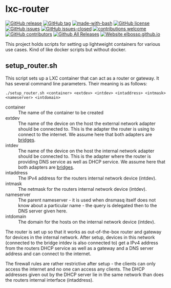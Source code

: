 # lxc-router

<!---
[![start with why](https://img.shields.io/badge/start%20with-why%3F-brightgreen.svg?style=flat)](http://www.ted.com/talks/simon_sinek_how_great_leaders_inspire_action)
--->
[![GitHub release](https://img.shields.io/github/release/elbosso/lxc-router/all.svg?maxAge=1)](https://GitHub.com/elbosso/lxc-router/releases/)
[![GitHub tag](https://img.shields.io/github/tag/elbosso/lxc-router.svg)](https://GitHub.com/elbosso/lxc-router/tags/)
[![made-with-bash](https://img.shields.io/badge/Made%20with-Bash-1f425f.svg)](https://www.gnu.org/software/bash/)
[![GitHub license](https://img.shields.io/github/license/elbosso/lxc-router.svg)](https://github.com/elbosso/lxc-router/blob/master/LICENSE)
[![GitHub issues](https://img.shields.io/github/issues/elbosso/lxc-router.svg)](https://GitHub.com/elbosso/lxc-router/issues/)
[![GitHub issues-closed](https://img.shields.io/github/issues-closed/elbosso/lxc-router.svg)](https://GitHub.com/elbosso/lxc-router/issues?q=is%3Aissue+is%3Aclosed)
[![contributions welcome](https://img.shields.io/badge/contributions-welcome-brightgreen.svg?style=flat)](https://github.com/elbosso/lxc-router/issues)
[![GitHub contributors](https://img.shields.io/github/contributors/elbosso/lxc-router.svg)](https://GitHub.com/elbosso/lxc-router/graphs/contributors/)
[![Github All Releases](https://img.shields.io/github/downloads/elbosso/lxc-router/total.svg)](https://github.com/elbosso/lxc-router)
[![Website elbosso.github.io](https://img.shields.io/website-up-down-green-red/https/elbosso.github.io.svg)](https://elbosso.github.io/)

This project holds scripts for setting up lightweight containers for various use cases. Kind of like docker scripts but without docker.

## setup_router.sh

This script sets up a LXC container that can act as a router or gateway. It has several command line parameters. Their meaning is as follows:

```
./setup_router.sh <container> <extdev> <intdev> <intaddress> <intmask> <nameserver> <intdomain>
```
<dl>
  <dt>container</dt><dd>The name of the container to be created</dd>
  <dt>extdev</dt><dd>The name of the device on the host the external network adapter should be connected to. This is the adapter the router is using to connect to the internet. We assume here that both adapters are <a href="https://linux.die.net/man/8/brctl">bridges</a>.</dd>
  <dt>intdev</dt><dd>The name of the device on the host the internal network adapter should be connected to. This is the adapter where the router is providing DNS service as well as DHCP service. We assume here that both adapters are <a href="https://linux.die.net/man/8/brctl">bridges</a>.</dd>
  <dt>intaddress</dt><dd>The IPv4 address for the routers internal network device (intdev).</dd>
  <dt>intmask</dt><dd>The netmask for the routers internal network device (intdev).</dd>
  <dt>nameserver</dt><dd>The parent nameserver - it is used when dnsmasq itself does not know about a particular name - the query is delegated then to the DNS server given here.</dd>
  <dt>intdomain</dt><dd>The domain for the hosts on the internal network device (intdev).</dd>
</dl>

The router is set up so that it works as out-of-the-box router and gateway for devices in the internal network. After setup, devices in this network (connected to the bridge intdev is also connected to) get a IPv4 address from the routers DHCP service as well as a gateway and a DNS server address and can connect to the internet.

The firewall rules are rather restrictive after setup - the clients can only access the internet and no one can access any clients.
The DHCP addresses given out by the DHCP server lie in the same network than does the routers internal interface (intaddress).
